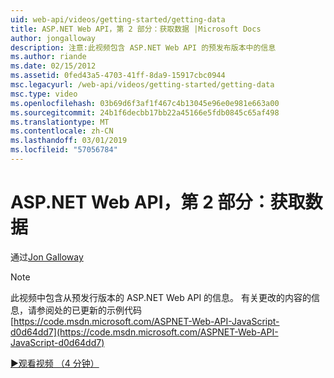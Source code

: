 ```yaml
---
uid: web-api/videos/getting-started/getting-data
title: ASP.NET Web API，第 2 部分：获取数据 |Microsoft Docs
author: jongalloway
description: 注意:此视频包含 ASP.NET Web API 的预发布版本中的信息
ms.author: riande
ms.date: 02/15/2012
ms.assetid: 0fed43a5-4703-41ff-8da9-15917cbc0944
msc.legacyurl: /web-api/videos/getting-started/getting-data
msc.type: video
ms.openlocfilehash: 03b69d6f3af1f467c4b13045e96e0e981e663a00
ms.sourcegitcommit: 24b1f6decbb17bb22a45166e5fdb0845c65af498
ms.translationtype: MT
ms.contentlocale: zh-CN
ms.lasthandoff: 03/01/2019
ms.locfileid: "57056784"
---
```

<a name="aspnet-web-api-part-2-getting-data"></a>ASP.NET Web API，第 2 部分：获取数据
====================
通过[Jon Galloway](https://github.com/jongalloway)

> [!NOTE]
> 此视频中包含从预发行版本的 ASP.NET Web API 的信息。 有关更改的内容的信息，请参阅处的已更新的示例代码 [https://code.msdn.microsoft.com/ASPNET-Web-API-JavaScript-d0d64dd7](https://code.msdn.microsoft.com/ASPNET-Web-API-JavaScript-d0d64dd7)

[&#9654;观看视频 （4 分钟）](https://channel9.msdn.com/Blogs/ASP-NET-Site-Videos/getting-data)
